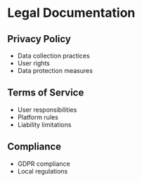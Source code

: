 # Legal Documentation

## Privacy Policy
- Data collection practices
- User rights
- Data protection measures

## Terms of Service
- User responsibilities
- Platform rules
- Liability limitations

## Compliance
- GDPR compliance
- Local regulations

